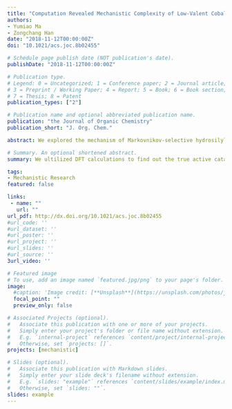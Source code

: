 ```yaml
---
title: "Computation Revealed Mechanistic Complexity of Low-Valent Cobalt-Catalyzed Markovnikov Hydrosilylation"
authors:
- Yumiao Ma
- Zongchang Han
date: "2018-11-12T00:00:00Z"
doi: "10.1021/acs.joc.8b02455"

# Schedule page publish date (NOT publication's date).
publishDate: "2018-11-12T00:00:00Z"

# Publication type.
# Legend: 0 = Uncategorized; 1 = Conference paper; 2 = Journal article;
# 3 = Preprint / Working Paper; 4 = Report; 5 = Book; 6 = Book section;
# 7 = Thesis; 8 = Patent
publication_types: ["2"]

# Publication name and optional abbreviated publication name.
publication: "the Journal of Organic Chemistry"
publication_short: "J. Org. Chem."

abstract: We explored the mechanism of Markovnikov-selective hydrosilylation of phenylacetylene catalyzed by N−N−N Pincer−cobalt complex with density functional theory (DFT) calculations. In contrast to the previously proposed Co(I) mechanism, computational results suggest a Co(0) pathway, which is further supported by experimental studies. At the same time, our study reveals unexpected complexity in terms of the origin of regioselectivity. First, different orientations between the phenyl group in the substrate and the ligand plane lead to two possible transition states responsible for the branched product. However, the favored one varies according to ligand substitution pattern. Second, both entropy and solvation effects (rather than the conventional approach that considers electronic energies) have to be considered to explain regioselectivity, where the dominant factor also varies from case to case. Despite this complexity, computations predict a general overall ligand structure−regioselectivity relationship. In addition to increasing steric hindrance, introduction of an electron-withdrawing group to the ligands will also increase regioselectivity, which unveils a new dimension of ligand design.

# Summary. An optional shortened abstract.
summary: We ultilized DFT calculations to find out the true active catalyst in the in-situ reduced Co-catalyzed hydrosilylation reaction, and some possible methods to improve regioselectivity.

tags:
- Mechanistic Research
featured: false

links:
 - name: ""
   url: ""
url_pdf: http://dx.doi.org/10.1021/acs.joc.8b02455
#url_code: ''
#url_dataset: ''
#url_poster: ''
#url_project: ''
#url_slides: ''
#url_source: ''
3url_video: ''

# Featured image
# To use, add an image named `featured.jpg/png` to your page's folder. 
image:
  #caption: 'Image credit: [**Unsplash**](https://unsplash.com/photos/jdD8gXaTZsc)'
  focal_point: ""
  preview_only: false

# Associated Projects (optional).
#   Associate this publication with one or more of your projects.
#   Simply enter your project's folder or file name without extension.
#   E.g. `internal-project` references `content/project/internal-project/index.md`.
#   Otherwise, set `projects: []`.
projects: [mechanistic]

# Slides (optional).
#   Associate this publication with Markdown slides.
#   Simply enter your slide deck's filename without extension.
#   E.g. `slides: "example"` references `content/slides/example/index.md`.
#   Otherwise, set `slides: ""`.
slides: example
---
```



